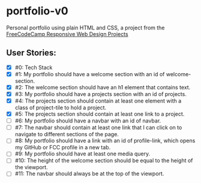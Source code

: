# portfolio-v0

Personal portfolio using plain HTML and CSS, a project from the [FreeCodeCamp Responsive Web Design Projects](https://www.freecodecamp.org/learn/responsive-web-design/responsive-web-design-projects/build-a-personal-portfolio-webpage)

## User Stories:

- [x] #0: Tech Stack
- [x] #1: My portfolio should have a welcome section with an id of welcome-section.
- [x] #2: The welcome section should have an h1 element that contains text.
- [x] #3: My portfolio should have a projects section with an id of projects.
- [x] #4: The projects section should contain at least one element with a class of project-tile to hold a project.
- [x] #5: The projects section should contain at least one link to a project.
- [ ] #6: My portfolio should have a navbar with an id of navbar.
- [ ] #7: The navbar should contain at least one link that I can click on to navigate to different sections of the page.
- [ ] #8: My portfolio should have a link with an id of profile-link, which opens my GitHub or FCC profile in a new tab.
- [ ] #9: My portfolio should have at least one media query.
- [ ] #10: The height of the welcome section should be equal to the height of the viewport.
- [ ] #11: The navbar should always be at the top of the viewport.
